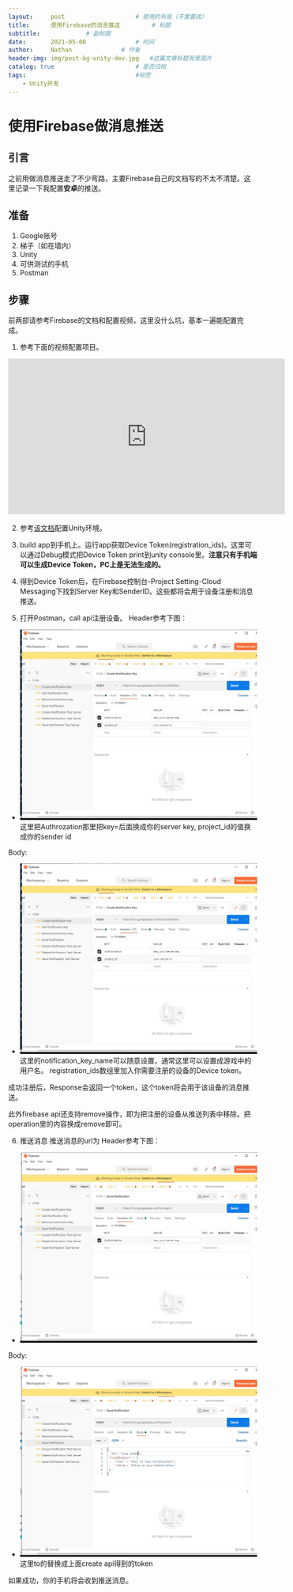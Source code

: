 ```yaml
---
layout:     post   				    # 使用的布局（不需要改）
title:      使用Firebase的消息推送		   	# 标题 
subtitle:             # 副标题
date:       2021-05-08 				# 时间
author:     Nathan 				# 作者
header-img: img/post-bg-unity-dev.jpg 	#这篇文章标题背景图片
catalog: true 						# 是否归档
tags:								#标签
    - Unity开发
---
```


# 使用Firebase做消息推送

## 引言

之前用做消息推送走了不少弯路，主要Firebase自己的文档写的不太不清楚。这里记录一下我配置**安卓**的推送。

## 准备

1. Google账号
2. 梯子（如在墙内）
3. Unity
4. 可供测试的手机
5. Postman

## 步骤

前两部请参考Firebase的文档和配置视频，这里没什么坑，基本一遍能配置完成。

1. 参考下面的视频配置项目。
<iframe width="560" height="315" src="https://www.youtube.com/embed/A6du3DUTIPI" title="YouTube video player" frameborder="0" allow="accelerometer; autoplay; clipboard-write; encrypted-media; gyroscope; picture-in-picture" allowfullscreen></iframe>

2. 参考[该文档]("https://firebase.google.com/docs/cloud-messaging/unity/client")配置Unity环境。

3. build app到手机上。运行app获取Device Token(registration_ids)。这里可以通过Debug模式把Device Token print到unity console里。**注意只有手机端可以生成Device Token，PC上是无法生成的。**

4. 得到Device Token后，在Firebase控制台-Project Setting-Cloud Messaging下找到Server Key和SenderID。这些都将会用于设备注册和消息推送。

5. 打开Postman，call api注册设备。
Header参考下图：
- ![Hearder](/img/firebase-header.jpg)
这里把Authrozation那里把key=后面换成你的server key, project_id的值换成你的sender id

Body: 
- ![Body](/img/firebase-header.jpg)
这里的notification_key_name可以随意设置，通常这里可以设置成游戏中的用户名。 registration_ids数组里加入你需要注册的设备的Device token。

成功注册后，Response会返回一个token，这个token将会用于该设备的消息推送。

此外firebase api还支持remove操作，即为把注册的设备从推送列表中移除。把operation里的内容换成remove即可。

6. 推送消息
推送消息的url为
Header参考下图：
- ![Hearder](/img/send-notification-header.jpg)

Body: 
- ![Body](/img/send-notification-body.jpg)
这里to的替换成上面create api得到的token

如果成功，你的手机将会收到推送消息。